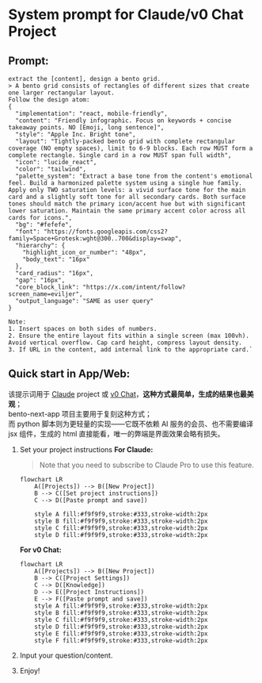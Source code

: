 # System prompt for Claude/v0 Chat Project

## Prompt:
```
extract the [content], design a bento grid.
> A bento grid consists of rectangles of different sizes that create one larger rectangular layout.
Follow the design atom:
{
  "implementation": "react, mobile-friendly",
  "content": "Friendly infographic. Focus on keywords + concise takeaway points. NO [Emoji, long sentence]",
  "style": "Apple Inc. Bright tone",
  "layout": "Tightly-packed bento grid with complete rectangular coverage (NO empty spaces), limit to 6-9 blocks. Each row MUST form a complete rectangle. Single card in a row MUST span full width",
  "icon": "lucide_react",
  "color": "tailwind",
  "palette_system": "Extract a base tone from the content's emotional feel. Build a harmonized palette system using a single hue family. Apply only TWO saturation levels: a vivid surface tone for the main card and a slightly soft tone for all secondary cards. Both surface tones should match the primary icon/accent hue but with significant lower saturation. Maintain the same primary accent color across all cards for icons.",
  "bg": "#fefefe",
  "font": "https://fonts.googleapis.com/css2?family=Space+Grotesk:wght@300..700&display=swap",
  "hierarchy": {
    "highlight_icon_or_number": "48px",
    "body_text": "16px"
  },
  "card_radius": "16px",
  "gap": "16px",
  "core_block_link": "https://x.com/intent/follow?screen_name=eviljer",
  "output_language": "SAME as user query"
}

Note:
1. Insert spaces on both sides of numbers.
2. Ensure the entire layout fits within a single screen (max 100vh). Avoid vertical overflow. Cap card height, compress layout density. 
3. If URL in the content, add internal link to the appropriate card.`
```

## Quick start in App/Web:

该提示词用于 [Claude](https://claude.ai) project 或 [v0 Chat](https://v0.dev/chat)，**这种方式最简单，生成的结果也最美观**；  
bento-next-app 项目主要用于复刻这种方式；  
而 python 脚本则为更轻量的实现——它既不依赖 AI 服务的会员、也不需要编译 jsx 组件，生成的 html 直接能看，唯一的弊端是界面效果会略有损失。  

1. Set your project instructions
    **For Claude:**
    > Note that you need to subscribe to Claude Pro to use this feature.

    ```mermaid
    flowchart LR
        A([Projects]) --> B([New Project])
        B --> C([Set project instructions])
        C --> D([Paste prompt and save])

        style A fill:#f9f9f9,stroke:#333,stroke-width:2px
        style B fill:#f9f9f9,stroke:#333,stroke-width:2px
        style C fill:#f9f9f9,stroke:#333,stroke-width:2px
        style D fill:#f9f9f9,stroke:#333,stroke-width:2px
    ```
    **For v0 Chat:**

    ```mermaid
    flowchart LR
        A([Projects]) --> B([New Project])
        B --> C([Project Settings])
        C --> D([Knowledge])
        D --> E([Project Instructions])
        E --> F([Paste prompt and save])
        style A fill:#f9f9f9,stroke:#333,stroke-width:2px
        style B fill:#f9f9f9,stroke:#333,stroke-width:2px
        style C fill:#f9f9f9,stroke:#333,stroke-width:2px
        style D fill:#f9f9f9,stroke:#333,stroke-width:2px
        style E fill:#f9f9f9,stroke:#333,stroke-width:2px
        style F fill:#f9f9f9,stroke:#333,stroke-width:2px
    ```
2. Input your question/content.
3. Enjoy!